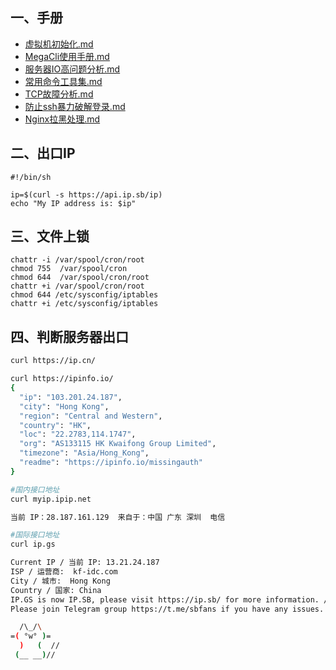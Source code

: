 ## 一、手册
- [虚拟机初始化.md](https://github.com/Lancger/opslinux/blob/master/linux/%E8%99%9A%E6%8B%9F%E6%9C%BA%E5%88%9D%E5%A7%8B%E5%8C%96.md)
- [MegaCli使用手册.md](https://github.com/Lancger/opslinux/blob/master/linux/MegaCli%E4%BD%BF%E7%94%A8%E6%89%8B%E5%86%8C.md)
- [服务器IO高问题分析.md](https://github.com/Lancger/opslinux/blob/master/linux/%E6%9C%8D%E5%8A%A1%E5%99%A8IO%E9%AB%98%E9%97%AE%E9%A2%98%E5%88%86%E6%9E%90.md)
- [常用命令工具集.md](https://github.com/Lancger/opslinux/blob/master/linux/常用命令工具集.md)
- [TCP故障分析.md](https://github.com/Lancger/opslinux/blob/master/linux/常用命令工具集.md)
- [防止ssh暴力破解登录.md](https://github.com/Lancger/opslinux/blob/master/linux/防止ssh暴力破解登录.md)
- [Nginx拉黑处理.md](https://github.com/Lancger/opslinux/blob/master/linux/Nginx%E7%BD%91%E7%AB%99%E4%BD%BF%E7%94%A8CDN%E4%B9%8B%E5%90%8E%E7%A6%81%E6%AD%A2%E7%94%A8%E6%88%B7%E7%9C%9F%E5%AE%9EIP%E8%AE%BF%E9%97%AE%E7%9A%84%E6%96%B9%E6%B3%95.md)


## 二、出口IP
```
#!/bin/sh

ip=$(curl -s https://api.ip.sb/ip)
echo "My IP address is: $ip"
```

## 三、文件上锁
```
chattr -i /var/spool/cron/root
chmod 755  /var/spool/cron
chmod 644  /var/spool/cron/root
chattr +i /var/spool/cron/root
chmod 644 /etc/sysconfig/iptables
chattr +i /etc/sysconfig/iptables
```

## 四、判断服务器出口
```bash
curl https://ip.cn/

curl https://ipinfo.io/
{
  "ip": "103.201.24.187",
  "city": "Hong Kong",
  "region": "Central and Western",
  "country": "HK",
  "loc": "22.2783,114.1747",
  "org": "AS133115 HK Kwaifong Group Limited",
  "timezone": "Asia/Hong_Kong",
  "readme": "https://ipinfo.io/missingauth"
}

#国内接口地址
curl myip.ipip.net

当前 IP：28.187.161.129  来自于：中国 广东 深圳  电信

#国际接口地址
curl ip.gs

Current IP / 当前 IP: 13.21.24.187
ISP / 运营商:  kf-idc.com
City / 城市:  Hong Kong
Country / 国家: China
IP.GS is now IP.SB, please visit https://ip.sb/ for more information. / IP.GS 已更改为 IP.SB ，请访问 https://ip.sb/ 获取更详细 IP 信息！
Please join Telegram group https://t.me/sbfans if you have any issues. / 如有问题，请加入 Telegram 群 https://t.me/sbfans 

  /\_/\
=( °w° )=
  )   (  //
 (__ __)//
```
